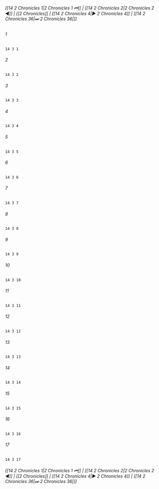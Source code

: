 
###### [[14 2 Chronicles 1|2 Chronicles 1 ⏮]] | [[14 2 Chronicles 2|2 Chronicles 2 ◀]] | [[2 Chronicles]] | [[14 2 Chronicles 4|▶ 2 Chronicles 4]] | [[14 2 Chronicles 36|⏭ 2 Chronicles 36|]]

###### 1
``` verse
14 3 1 
```
###### 2
``` verse
14 3 2 
```
###### 3
``` verse
14 3 3 
```
###### 4
``` verse
14 3 4 
```
###### 5
``` verse
14 3 5 
```
###### 6
``` verse
14 3 6 
```
###### 7
``` verse
14 3 7 
```
###### 8
``` verse
14 3 8 
```
###### 9
``` verse
14 3 9 
```
###### 10
``` verse
14 3 10 
```
###### 11
``` verse
14 3 11 
```
###### 12
``` verse
14 3 12 
```
###### 13
``` verse
14 3 13 
```
###### 14
``` verse
14 3 14 
```
###### 15
``` verse
14 3 15 
```
###### 16
``` verse
14 3 16 
```
###### 17
``` verse
14 3 17 
```

###### [[14 2 Chronicles 1|2 Chronicles 1 ⏮]] | [[14 2 Chronicles 2|2 Chronicles 2 ◀]] | [[2 Chronicles]] | [[14 2 Chronicles 4|▶ 2 Chronicles 4]] | [[14 2 Chronicles 36|⏭ 2 Chronicles 36|]]

